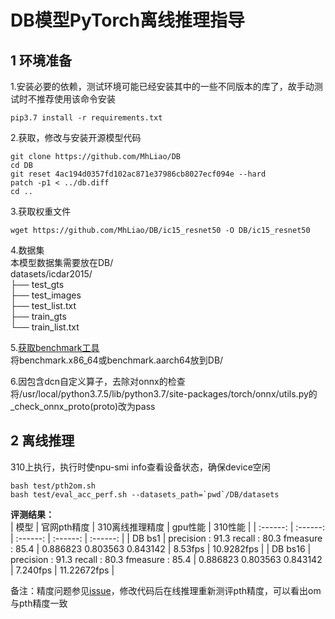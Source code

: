 # DB模型PyTorch离线推理指导

## 1 环境准备 

1.安装必要的依赖，测试环境可能已经安装其中的一些不同版本的库了，故手动测试时不推荐使用该命令安装  
```
pip3.7 install -r requirements.txt  
```

2.获取，修改与安装开源模型代码  
```
git clone https://github.com/MhLiao/DB   
cd DB  
git reset 4ac194d0357fd102ac871e37986cb8027ecf094e --hard
patch -p1 < ../db.diff  
cd ..  
```

3.获取权重文件  
```
wget https://github.com/MhLiao/DB/ic15_resnet50 -O DB/ic15_resnet50
```

4.数据集    
本模型数据集需要放在DB/  
datasets/icdar2015/  
├── test_gts  
├── test_images  
├── test_list.txt  
├── train_gts  
└── train_list.txt  

5.[获取benchmark工具](https://support.huawei.com/enterprise/zh/ascend-computing/cann-pid-251168373/software/)  
将benchmark.x86_64或benchmark.aarch64放到DB/  

6.因包含dcn自定义算子，去除对onnx的检查  
将/usr/local/python3.7.5/lib/python3.7/site-packages/torch/onnx/utils.py的_check_onnx_proto(proto)改为pass  

## 2 离线推理 

310上执行，执行时使npu-smi info查看设备状态，确保device空闲  
```
bash test/pth2om.sh  
bash test/eval_acc_perf.sh --datasets_path=`pwd`/DB/datasets  
```
 **评测结果：**   
| 模型      | 官网pth精度  | 310离线推理精度  | gpu性能    | 310性能    |
| :------: | :------: | :------: | :------:  | :------:  | 
| DB bs1  | precision : 91.3 recall : 80.3 fmeasure : 85.4 | 0.886823 0.803563 0.843142 |  8.53fps | 10.9282fps | 
| DB bs16 | precision : 91.3 recall : 80.3 fmeasure : 85.4 | 0.886823 0.803563 0.843142 | 7.240fps | 11.22672fps | 

备注：精度问题参见[issue](https://github.com/MhLiao/DB/issues/250)，修改代码后在线推理重新测评pth精度，可以看出om与pth精度一致  



